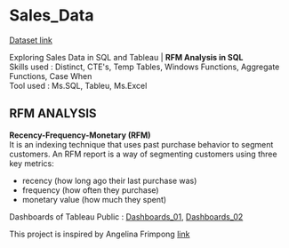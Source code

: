 # Sales_Data

[Dataset link](https://github.com/AllThingsDataWithAngelina/DataSource)

Exploring Sales Data in SQL and Tableau | <strong> RFM Analysis in SQL </strong> <br>
Skills used : Distinct, CTE's, Temp Tables, Windows Functions, Aggregate Functions, Case When <br>
Tool used : Ms.SQL, Tableu, Ms.Excel

## RFM ANALYSIS
 <strong> Recency-Frequency-Monetary (RFM) </strong> <br>
 It is an indexing technique that uses past purchase behavior to segment customers. An RFM report is a way of segmenting customers using three key metrics: <br>
* recency (how long ago their last purchase was) <br>
* frequency (how often they purchase) <br>
* monetary value (how much they spent) <br>

Dashboards of Tableau Public : [Dashboards_01](https://public.tableau.com/app/profile/faiz.ramadhan.nasution/viz/Sales_Data_Dashboard_01/SalesDashboard1), [Dashboards_02](https://public.tableau.com/app/profile/faiz.ramadhan.nasution/viz/Sales_Data_Dashboard_02/SalesDashboard2)
	
This project is inspired by Angelina Frimpong [link](https://www.youtube.com/watch?v=O2hlHzehZb0&t=630s)